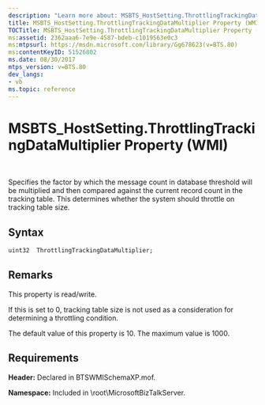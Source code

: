 ```yaml
---
description: "Learn more about: MSBTS_HostSetting.ThrottlingTrackingDataMultiplier Property (WMI)"
title: MSBTS_HostSetting.ThrottlingTrackingDataMultiplier Property (WMI)
TOCTitle: MSBTS_HostSetting.ThrottlingTrackingDataMultiplier Property (WMI)
ms:assetid: 2362aaa6-7e9e-4587-bdeb-c1019563e0c3
ms:mtpsurl: https://msdn.microsoft.com/library/Gg678623(v=BTS.80)
ms:contentKeyID: 51526802
ms.date: 08/30/2017
mtps_version: v=BTS.80
dev_langs:
- vb
ms.topic: reference
---
```


# MSBTS\_HostSetting.ThrottlingTrackingDataMultiplier Property (WMI)

 

Specifies the factor by which the message count in database threshold will be multiplied and then compared against the current record count in the tracking table. This determines whether the system should throttle on tracking table size.

## Syntax

``` vb
uint32  ThrottlingTrackingDataMultiplier;  
```

## Remarks

This property is read/write.

If this is set to 0, tracking table size is not used as a consideration for determining a throttling condition.

The default value of this property is 10. The maximum value is 1000.

## Requirements

**Header:** Declared in BTSWMISchemaXP.mof.

**Namespace:** Included in \\root\\MicrosoftBizTalkServer.

